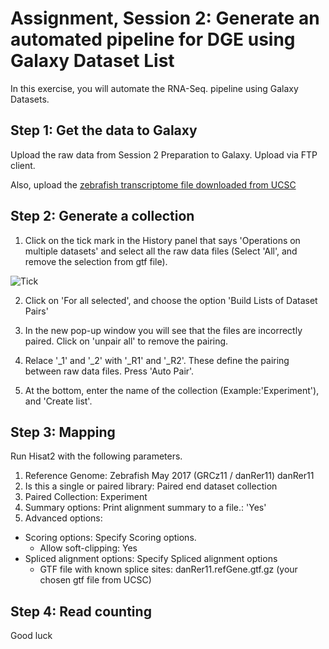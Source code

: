 Assignment, Session 2: Generate an automated pipeline for DGE using Galaxy Dataset List
================

In this exercise, you will automate the RNA-Seq. pipeline using Galaxy Datasets.

Step 1: Get the data to Galaxy
------------

Upload the raw data from Session 2 Preparation to Galaxy. Upload via FTP client.  

Also, upload the [zebrafish transcriptome file downloaded from UCSC](http://hgdownload.soe.ucsc.edu/goldenPath/danRer11/bigZips/genes/)

Step 2: Generate a collection
----------

1. Click on the tick mark in the History panel that says 'Operations on multiple datasets' and select all the raw data files (Select 'All', and remove the selection from gtf file).

![Tick](https://github.com/sumeetpalsingh/NGS_Course/blob/master/images/Tick.png)

2. Click on 'For all selected', and choose the option 'Build Lists of Dataset Pairs'

3. In the new pop-up window you will see that the files are incorrectly paired. Click on 'unpair all' to remove the pairing.

4. Relace '_1' and '_2' with '_R1' and '_R2'. These define the pairing between raw data files. Press 'Auto Pair'.

5. At the bottom, enter the name of the collection (Example:'Experiment'), and 'Create list'.

Step 3: Mapping
----------

Run Hisat2 with the following parameters.
1. Reference Genome: Zebrafish May 2017 (GRCz11 / danRer11) danRer11
2. Is this a single or paired library: Paired end dataset collection
3. Paired Collection: Experiment
4. Summary options: Print alignment summary to a file.: 'Yes'
5. Advanced options:
  + Scoring options: Specify Scoring options.
    + Allow soft-clipping: Yes
  + Spliced alignment options: Specify Spliced alignment options
    + GTF file with known splice sites: danRer11.refGene.gtf.gz (your chosen gtf file from UCSC)

Step 4: Read counting
--------



Good luck
